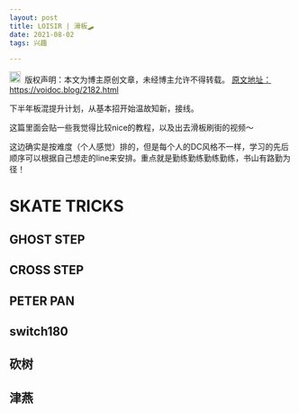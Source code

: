 ```yaml
---
layout: post
title: LOISIR | 滑板🛹
date: 2021-08-02
tags: 兴趣

---
```


<img src="/images/copyright.ico" alt="copyright" style="display:inline;margin-bottom: -5px;" width="20" height="20"> 版权声明：本文为博主原创文章，未经博主允许不得转载。
<a target="_blank" href="https://voidoc.blog/2171.html">原文地址：https://voidoc.blog/2182.html </a>



下半年板混提升计划，从基本招开始温故知新，接线。

这篇里面会贴一些我觉得比较nice的教程，以及出去滑板刷街的视频～

这边确实是按难度（个人感觉）排的，但是每个人的DC风格不一样，学习的先后顺序可以根据自己想走的line来安排。重点就是勤练勤练勤练勤练，书山有路勤为径！


# SKATE TRICKS

## GHOST STEP

## CROSS STEP

## PETER PAN

## switch180

## 砍树

## 津燕







